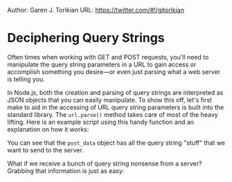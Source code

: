 Author: Garen J. Torikian
URL: https://twitter.com/#!/gjtorikian

#  Deciphering Query Strings

Often times when working with GET and POST requests, you'll need to manipulate the query string parameters in a URL to gain access or accomplish something you desire—or even just parsing what a web server is telling you.

In Node.js, both the creation and parsing of query strings are interpreted as JSON objects that you can easily manipulate. To show this off, let's first make  to aid in the accessing of URL query string parameters is built into the standard library. The `url.parse()` method takes care of most of the heavy lifting.  Here is an example script using this handy function and an explanation on how it works:

<script src='http://snippets.c9.io/github.com/c9/nodemanual.org-examples/nodejs_dev_guide/http_query_strings/querystring.example.1.js?linestart=3&lineend=0&showlines=false&skipc9=true' defer='defer'></script> 

You can see that the `post_data` object has all the query string "stuff" that we want to send to the server.

What if we receive a bunch of query string nonsense from a server? Grabbing that information is just as easy:

<script src='http://snippets.c9.io/github.com/c9/nodemanual.org-examples/nodejs_dev_guide/http_query_strings/querystring.example.2.js?linestart=3&lineend=0&showlines=false' defer='defer'></script> 